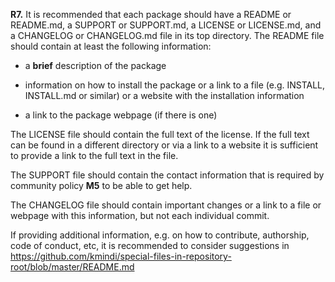 **R7.** It is recommended that each package should have a README or README.md, a SUPPORT or SUPPORT.md, a LICENSE or LICENSE.md, and a CHANGELOG or CHANGELOG.md file in its top directory.
The README file should contain at least the following information:

- a **brief** description of the package

- information on how to install the package or a link to a file (e.g. INSTALL, INSTALL.md or similar) or a website with the installation information

- a link to the package webpage (if there is one)

The LICENSE file should contain the full text of the license. If the full text can be found in a different directory or via a link to a website it is sufficient to provide a link to the full text in the file.

The SUPPORT file should contain the contact information that is required by community policy **M5** to be able to get help.

The CHANGELOG file should contain important changes or a link to a file or webpage with this information, but not each individual commit.

If providing additional information, e.g. on how to contribute, authorship, code of conduct, etc, it is recommended to consider suggestions in https://github.com/kmindi/special-files-in-repository-root/blob/master/README.md 
